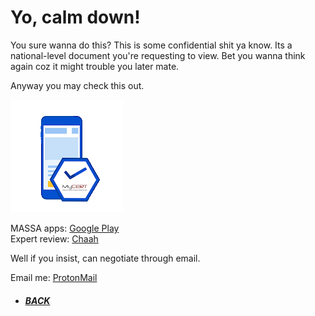 # Yo, calm down!
You sure wanna do this? This is some confidential shit ya know. Its a national-level document you're requesting to view. Bet you wanna think again coz it might trouble you later mate.

Anyway you may check this out.

![MASSA](https://github.com/Ap0k4L1p5/Ap0k4L1p5.github.io/blob/master/_content/_icons/ms.png "MASSA icon")

MASSA apps: [Google Play](https://play.google.com/store/apps/details?id=mycert.ctrc.massalite)<br>
Expert review: [Chaah](https://chaah.awankloud.my/massa-by-cybersecurity/)

Well if you insist, can negotiate through email.

Email me: [ProtonMail](mailto:prof.apokalips@protonmail.com)

*  ##### [BACK](/index.html "Back to Homepage")
